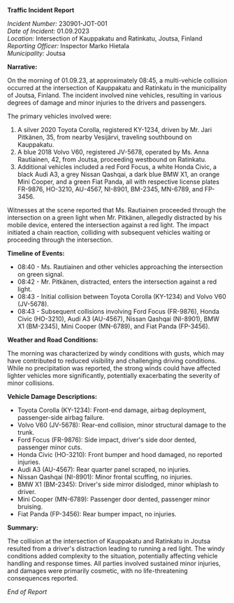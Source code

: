 **Traffic Incident Report**

*Incident Number:* 230901-JOT-001  
*Date of Incident:* 01.09.2023  
*Location:* Intersection of Kauppakatu and Ratinkatu, Joutsa, Finland  
*Reporting Officer:* Inspector Marko Hietala  
*Municipality:* Joutsa  

**Narrative:**

On the morning of 01.09.23, at approximately 08:45, a multi-vehicle collision occurred at the intersection of Kauppakatu and Ratinkatu in the municipality of Joutsa, Finland. The incident involved nine vehicles, resulting in various degrees of damage and minor injuries to the drivers and passengers.

The primary vehicles involved were:
1. A silver 2020 Toyota Corolla, registered KY-1234, driven by Mr. Jari Pitkänen, 35, from nearby Vesijärvi, traveling southbound on Kauppakatu.
2. A blue 2018 Volvo V60, registered JV-5678, operated by Ms. Anna Rautiainen, 42, from Joutsa, proceeding westbound on Ratinkatu.
3. Additional vehicles included a red Ford Focus, a white Honda Civic, a black Audi A3, a grey Nissan Qashqai, a dark blue BMW X1, an orange Mini Cooper, and a green Fiat Panda, all with respective license plates FR-9876, HO-3210, AU-4567, NI-8901, BM-2345, MN-6789, and FP-3456.

Witnesses at the scene reported that Ms. Rautiainen proceeded through the intersection on a green light when Mr. Pitkänen, allegedly distracted by his mobile device, entered the intersection against a red light. The impact initiated a chain reaction, colliding with subsequent vehicles waiting or proceeding through the intersection.

**Timeline of Events:**

- 08:40 - Ms. Rautiainen and other vehicles approaching the intersection on green signal.
- 08:42 - Mr. Pitkänen, distracted, enters the intersection against a red light.
- 08:43 - Initial collision between Toyota Corolla (KY-1234) and Volvo V60 (JV-5678).
- 08:43 - Subsequent collisions involving Ford Focus (FR-9876), Honda Civic (HO-3210), Audi A3 (AU-4567), Nissan Qashqai (NI-8901), BMW X1 (BM-2345), Mini Cooper (MN-6789), and Fiat Panda (FP-3456).

**Weather and Road Conditions:**

The morning was characterized by windy conditions with gusts, which may have contributed to reduced visibility and challenging driving conditions. While no precipitation was reported, the strong winds could have affected lighter vehicles more significantly, potentially exacerbating the severity of minor collisions.

**Vehicle Damage Descriptions:**

- Toyota Corolla (KY-1234): Front-end damage, airbag deployment, passenger-side airbag failure.
- Volvo V60 (JV-5678): Rear-end collision, minor structural damage to the trunk.
- Ford Focus (FR-9876): Side impact, driver's side door dented, passenger minor cuts.
- Honda Civic (HO-3210): Front bumper and hood damaged, no reported injuries.
- Audi A3 (AU-4567): Rear quarter panel scraped, no injuries.
- Nissan Qashqai (NI-8901): Minor frontal scuffing, no injuries.
- BMW X1 (BM-2345): Driver's side mirror dislodged, minor whiplash to driver.
- Mini Cooper (MN-6789): Passenger door dented, passenger minor bruising.
- Fiat Panda (FP-3456): Rear bumper impact, no injuries.

**Summary:**

The collision at the intersection of Kauppakatu and Ratinkatu in Joutsa resulted from a driver's distraction leading to running a red light. The windy conditions added complexity to the situation, potentially affecting vehicle handling and response times. All parties involved sustained minor injuries, and damages were primarily cosmetic, with no life-threatening consequences reported.

*End of Report*
